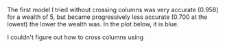The first model I tried without crossing columns was very accurate (0.958) for a wealth of 5, but became progressively less accurate (0.700 at the lowest) the lower the wealth was.
In the plot below, it is blue.

I couldn't figure out how to cross columns using 
